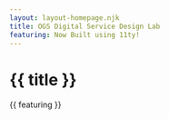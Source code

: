 ```yaml
---
layout: layout-homepage.njk
title: OGS Digital Service Design Lab
featuring: Now Built using 11ty!
---
```


# {{ title }}

<p class="text-2xl font-bold"> {{ featuring }} </p>

